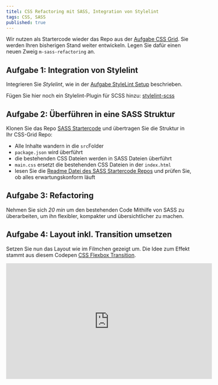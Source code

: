 ```yaml
---
titel: CSS Refactoring mit SASS, Integration von Stylelint
tags: CSS, SASS
published: true
---
```


Wir nutzen als Startercode wieder das Repo aus der [Aufgabe CSS Grid](/mi-bachelor-webdevelopment/assignments/css-grid/). Sie werden Ihren bisherigen Stand weiter entwickeln. Legen Sie dafür einen neuen Zweig `m-sass-refactoring` an.

## Aufgabe 1: Integration von Stylelint
Integrieren Sie *Stylelint*, wie in der [Aufgabe StyleLint Setup](/mi-bachelor-webdevelopment/assignments/tooling-stylelint/) beschrieben.

Fügen Sie hier noch ein Stylelint-Plugin für SCSS hinzu: [stylelint-scss](https://github.com/kristerkari/stylelint-scss)

## Aufgabe 2: Überführen in eine SASS Struktur
Klonen Sie das Repo [SASS Startercode](https://github.com/cnoss/sass-startercode) und übertragen Sie die Struktur in Ihr CSS-Grid Repo:

- Alle Inhalte wandern in die `src`Folder
- `package.json` wird überführt
- die bestehenden CSS Dateien werden in SASS Dateien überführt
- `main.css` ersetzt die bestehenden CSS Dateien in der `index.html`
- lesen Sie die [Readme Datei des SASS Startercode Repos](https://github.com/cnoss/sass-startercode/blob/master/README.md) und prüfen Sie, ob alles erwartungskonform läuft

## Aufgabe 3: Refactoring
Nehmen Sie sich *20 min* um den bestehenden Code Mithilfe von SASS zu überarbeiten, um ihn flexibler, kompakter und übersichtlicher zu machen.

## Aufgabe 4: Layout inkl. Transition umsetzen

Setzen Sie nun das Layout wie im Filmchen gezeigt um. Die Idee zum Effekt stammt aus diesem Codepen [CSS Flexbox Transition](https://codepen.io/thomas-eilermann/pen/grjEjE).

<iframe width="560" height="315" src="https://www.youtube.com/embed/43zxrJ4qmfc" title="YouTube video player" frameborder="0" allow="accelerometer; autoplay; clipboard-write; encrypted-media; gyroscope; picture-in-picture" allowfullscreen></iframe>

